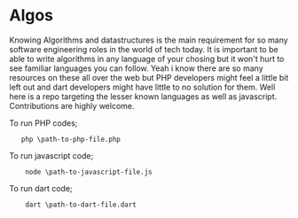 # Algos
Knowing Algorithms and datastructures is the main requirement for so many software engineering roles in the world of tech today. It is important to be able to write algorithms in any language of your chosing but it won't hurt to see familiar languages you can follow. Yeah i know there are so many resources on these all over the web but PHP developers might feel a little bit left out and dart developers might have little to no solution for them. Well here is a repo targeting the lesser known languages as well as javascript. Contributions are highly welcome.

To run PHP codes;
````
   php \path-to-php-file.php
````

To run javascript code;
````
    node \path-to-javascript-file.js
````

To run dart code;
````
    dart \path-to-dart-file.dart
````
